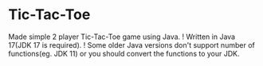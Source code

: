 # Tic-Tac-Toe
Made simple 2 player Tic-Tac-Toe game using Java.
! Written in Java 17(JDK 17 is required).
! Some older Java versions don't support number of functions(eg. JDK 11) or you should convert the functions to your JDK.
